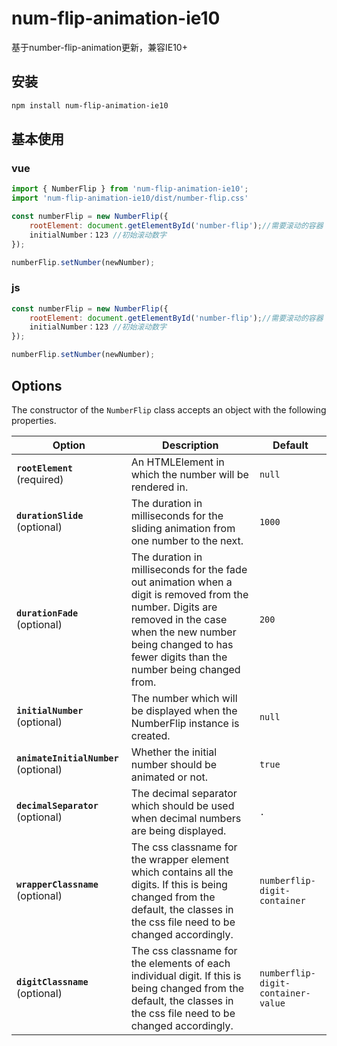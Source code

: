 # num-flip-animation-ie10

基于number-flip-animation更新，兼容IE10+

## 安装

```bash
npm install num-flip-animation-ie10
```

## 基本使用
### vue
```javascript
import { NumberFlip } from 'num-flip-animation-ie10';
import 'num-flip-animation-ie10/dist/number-flip.css'

const numberFlip = new NumberFlip({
    rootElement: document.getElementById('number-flip');//需要滚动的容器
    initialNumber：123 //初始滚动数字
});

numberFlip.setNumber(newNumber);
```
### js
```javascript
const numberFlip = new NumberFlip({
    rootElement: document.getElementById('number-flip');//需要滚动的容器
    initialNumber：123 //初始滚动数字
});

numberFlip.setNumber(newNumber);

```

## Options

The constructor of the `NumberFlip` class accepts an object with the following properties.  

| Option                                | Description                                                                                                                                                                                                               | Default                            |
| ------------------------------------- | ------------------------------------------------------------------------------------------------------------------------------------------------------------------------------------------------------------------------- | ---------------------------------- |
| **`rootElement`** (required)          | An HTMLElement in which the number will be rendered in.                                                                                                                                                                   | `null`                             |
| **`durationSlide`** (optional)        | The duration in milliseconds for the sliding animation from one number to the next.                                                                                                                                       | `1000`                             |
| **`durationFade`** (optional)         | The duration in milliseconds for the fade out animation when a digit is removed from the number. Digits are removed in the case when the new number being changed to has fewer digits than the number being changed from. | `200`                              |
| **`initialNumber`** (optional)        | The number which will be displayed when the NumberFlip instance is created.                                                                                                                                               | `null`                             |
| **`animateInitialNumber`** (optional) | Whether the initial number should be animated or not.                                                                                                                                                                     | `true`                             |
| **`decimalSeparator`** (optional)     | The decimal separator which should be used when decimal numbers are being displayed.                                                                                                                                      | `.`                                |
| **`wrapperClassname`** (optional)     | The css classname for the wrapper element which contains all the digits. If this is being changed from the default, the classes in the css file need to be changed accordingly.                                           | `numberflip-digit-container`       |
| **`digitClassname`** (optional)       | The css classname for the elements of each individual digit. If this is being changed from the default, the classes in the css file need to be changed accordingly.                                                       | `numberflip-digit-container-value` |
